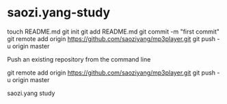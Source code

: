 saozi.yang-study
================
touch README.md
git init
git add README.md
git commit -m "first commit"
git remote add origin https://github.com/saoziyang/mp3player.git
git push -u origin master

Push an existing repository from the command line

git remote add origin https://github.com/saoziyang/mp3player.git
git push -u origin master

saozi.yang study

